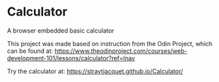 # Calculator
A browser embedded basic calculator


This project was made based on instruction from the Odin Project, which can be found at:
https://www.theodinproject.com/courses/web-development-101/lessons/calculator?ref=lnav

Try the calculator at: https://straytjacquet.github.io/Calculator/
